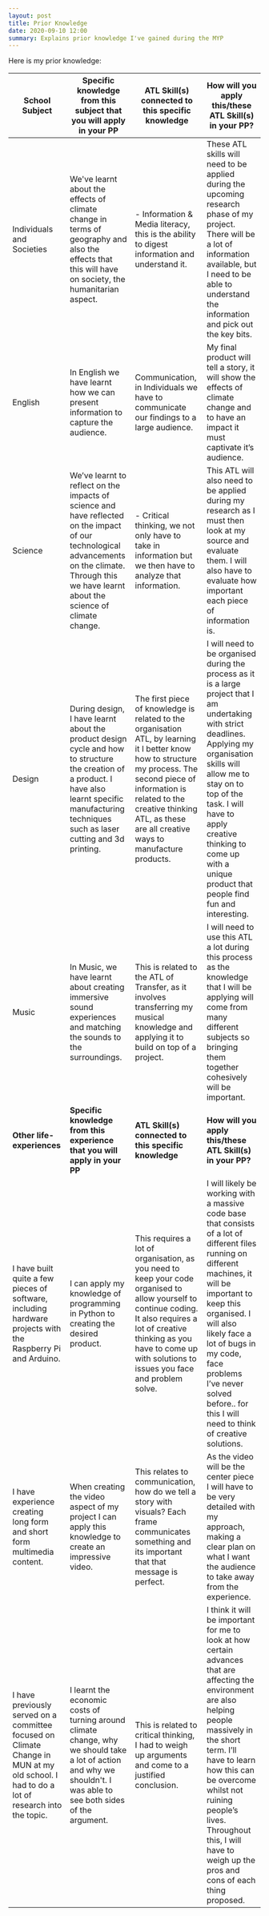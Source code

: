 ```yaml
---
layout: post
title: Prior Knowledge
date: 2020-09-10 12:00
summary: Explains prior knowledge I've gained during the MYP
---
```


Here is my prior knowledge:

| **School Subject**                                           | **Specific knowledge from this subject that you will apply in your PP** | **ATL Skill(s) connected to this specific knowledge**        | **How will you apply this/these ATL Skill(s) in your PP?**   |
| ------------------------------------------------------------ | ------------------------------------------------------------ | ------------------------------------------------------------ | ------------------------------------------------------------ |
| Individuals and Societies                                    | We've learnt about the effects of climate change in terms of geography and also the effects that this will have on society, the humanitarian aspect. | - Information & Media literacy, this is the ability to digest information and understand it. | These ATL skills will need to be applied during the upcoming research phase of my project. There will be a lot of information available, but I need to be able to understand the information and pick out the key bits. |
| English                                                      | In English we have learnt how we can present information to capture the audience. | Communication, in Individuals we have to communicate our findings to a large audience. | My final product will tell a story, it will show the effects of climate change and to have an impact it must captivate it’s audience. |
| Science                                                      | We’ve learnt to reflect on the impacts of science and have reflected on the impact of our technological advancements on the climate. Through this we have learnt about the science of climate change. | - Critical thinking, we not only have to take in information but we then have to analyze that information. | This ATL will also need to be applied during my research as I must then look at my source and evaluate them. I will also have to evaluate how important each piece of information is. |
| Design                                                       | During design, I have learnt about the product design cycle and how to structure the creation of a product. I have also learnt specific manufacturing techniques such as laser cutting and 3d printing. | The first piece of knowledge is related to the organisation ATL, by learning it I better know how to structure my process. The second piece of information is related to the creative thinking ATL, as these are all creative ways to manufacture products. | I will need to be organised during the process as it is a large project that I am undertaking with strict deadlines. Applying my organisation skills will allow me to stay on to top of the task. I will have to apply creative thinking to come up with a unique product that people find fun and interesting. |
| Music                                                        | In Music, we have learnt about creating immersive sound experiences and matching the sounds to the surroundings. | This is related to the ATL of Transfer, as it involves transferring my musical knowledge and applying it to build on top of a project. | I will need to use this ATL a lot during this process as the knowledge that I will be applying will come from many different subjects so bringing them together cohesively will be important. |
| **Other life-experiences**                                   | **Specific knowledge from this experience that you will apply in your PP** | **ATL Skill(s) connected to this specific knowledge**        | **How will you apply this/these ATL Skill(s) in your PP?**   |
| I have built quite a few pieces of software, including hardware projects with the Raspberry Pi and Arduino. | I can apply my knowledge of programming in Python to creating the desired product. | This requires a lot of organisation, as you need to keep your code organised to allow yourself to continue coding. It also requires a lot of creative thinking as you have to come up with solutions to issues you face and problem solve. | I will likely be working with a massive code base that consists of a lot of different files running on different machines, it will be important to keep this organised. I will also likely face a lot of bugs in my code, face problems I’ve never solved before.. for this I will need to think of creative solutions. |
| I have experience creating long form and short form multimedia content. | When creating the video aspect of my project I can apply this knowledge to create an impressive video. | This relates to communication, how do we tell a story with visuals? Each frame communicates something and its important that that message is perfect. | As the video will be the center piece I will have to be very detailed with my approach, making a clear plan on what I want the audience to take away from the experience. |
| I have previously served on a committee focused on Climate Change in MUN at my old school. I had to do a lot of research into the topic. | I learnt the economic costs of turning around climate change, why we should take a lot of action and why we shouldn't. I was able to see both sides of the argument. | This is related to critical thinking, I had to weigh up arguments and come to a justified conclusion. | I think it will be important for me to look at how certain advances that are affecting the environment are also helping people massively in the short term. I’ll have to learn how this can be overcome whilst not ruining people’s lives. Throughout this, I will have to weigh up the pros and cons of each thing proposed. |

